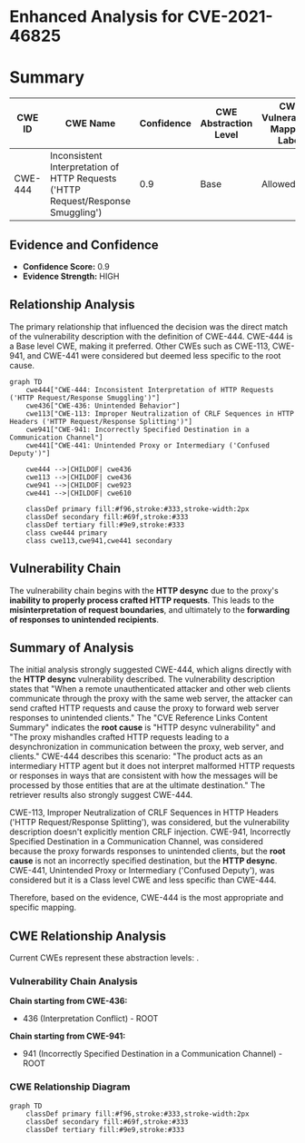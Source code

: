 # Enhanced Analysis for CVE-2021-46825

# Summary
| CWE ID | CWE Name | Confidence | CWE Abstraction Level | CWE Vulnerability Mapping Label | CWE-Vulnerability Mapping Notes |
|---|---|---|---|---|---|
| CWE-444 | Inconsistent Interpretation of HTTP Requests ('HTTP Request/Response Smuggling') | 0.9 | Base | Allowed | Primary CWE |

## Evidence and Confidence

*   **Confidence Score:** 0.9
*   **Evidence Strength:** HIGH

## Relationship Analysis
The primary relationship that influenced the decision was the direct match of the vulnerability description with the definition of CWE-444. CWE-444 is a Base level CWE, making it preferred. Other CWEs such as CWE-113, CWE-941, and CWE-441 were considered but deemed less specific to the root cause.

```mermaid
graph TD
    cwe444["CWE-444: Inconsistent Interpretation of HTTP Requests ('HTTP Request/Response Smuggling')"]
    cwe436["CWE-436: Unintended Behavior"]
    cwe113["CWE-113: Improper Neutralization of CRLF Sequences in HTTP Headers ('HTTP Request/Response Splitting')"]
    cwe941["CWE-941: Incorrectly Specified Destination in a Communication Channel"]
    cwe441["CWE-441: Unintended Proxy or Intermediary ('Confused Deputy')"]
    
    cwe444 -->|CHILDOF| cwe436
    cwe113 -->|CHILDOF| cwe436
    cwe941 -->|CHILDOF| cwe923
    cwe441 -->|CHILDOF| cwe610
    
    classDef primary fill:#f96,stroke:#333,stroke-width:2px
    classDef secondary fill:#69f,stroke:#333
    classDef tertiary fill:#9e9,stroke:#333
    class cwe444 primary
    class cwe113,cwe941,cwe441 secondary
```

## Vulnerability Chain
The vulnerability chain begins with the **HTTP desync** due to the proxy's **inability to properly process crafted HTTP requests**. This leads to the **misinterpretation of request boundaries**, and ultimately to the **forwarding of responses to unintended recipients**.

## Summary of Analysis
The initial analysis strongly suggested CWE-444, which aligns directly with the **HTTP desync** vulnerability described. The vulnerability description states that "When a remote unauthenticated attacker and other web clients communicate through the proxy with the same web server, the attacker can send crafted HTTP requests and cause the proxy to forward web server responses to unintended clients." The "CVE Reference Links Content Summary" indicates the **root cause** is "HTTP desync vulnerability" and "The proxy mishandles crafted HTTP requests leading to a desynchronization in communication between the proxy, web server, and clients." CWE-444 describes this scenario: "The product acts as an intermediary HTTP agent but it does not interpret malformed HTTP requests or responses in ways that are consistent with how the messages will be processed by those entities that are at the ultimate destination." The retriever results also strongly suggest CWE-444.

CWE-113, Improper Neutralization of CRLF Sequences in HTTP Headers ('HTTP Request/Response Splitting'), was considered, but the vulnerability description doesn't explicitly mention CRLF injection. CWE-941, Incorrectly Specified Destination in a Communication Channel, was considered because the proxy forwards responses to unintended clients, but the **root cause** is not an incorrectly specified destination, but the **HTTP desync**. CWE-441, Unintended Proxy or Intermediary ('Confused Deputy'), was considered but it is a Class level CWE and less specific than CWE-444.

Therefore, based on the evidence, CWE-444 is the most appropriate and specific mapping.


## CWE Relationship Analysis

Current CWEs represent these abstraction levels: .


### Vulnerability Chain Analysis

**Chain starting from CWE-436:**
- 436 (Interpretation Conflict) - ROOT


**Chain starting from CWE-941:**
- 941 (Incorrectly Specified Destination in a Communication Channel) - ROOT



### CWE Relationship Diagram

```mermaid
graph TD
    classDef primary fill:#f96,stroke:#333,stroke-width:2px
    classDef secondary fill:#69f,stroke:#333
    classDef tertiary fill:#9e9,stroke:#333
```